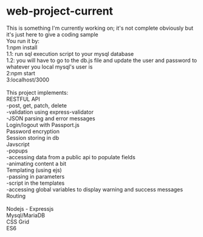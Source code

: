 # web-project-current
This is something I'm currently working on; it's not complete obviously but it's just here to give a coding sample<br>
You run it by:<br>
1:npm install<br>
1.1: run sql execution script to your mysql database<br>
1.2: you will have to go to the db.js file and update the user and password to whatever you local mysql's user is <br>
2:npm start<br>
3:localhost/3000<br>
<br>
This project implements:<br>
RESTFUL API<br>
 -post, get, patch, delete<br>
 -validation using express-validator<br>
 -JSON parsing and error messages<br>
Login/logout with Passport.js<br>
Password encryption<br>
Session storing in db<br>
Javscript<br>
  -popups<br>
  -accessing data from a public api to populate fields<br>
  -animating content a bit<br>
Templating (using ejs)<br>
  -passing in parameters<br>
  -script in the templates<br>
  -accessing global variables to display warning and success messages<br>
Routing<br>
<br>
Nodejs - Expressjs<br>
Mysql/MariaDB<br>
CSS Grid<br>
ES6
